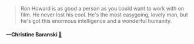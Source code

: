 > Ron Howard is as good a person as you could want to work with on film. He never lost his cool. He's the most easygoing, lovely man, but he's got this enormous intelligence and a wonderful humanity.
  #### —Christine Baranski [:scroll:](undefined)